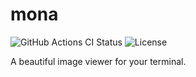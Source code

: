 # mona

<!-- markdownlint-disable MD013 -->
![GitHub Actions CI Status](https://img.shields.io/github/actions/workflow/status/jtrrll/mona/ci.yaml?branch=main&logo=github&label=CI)
![License](https://img.shields.io/github/license/jtrrll/mona?label=License)
<!-- markdownlint-enable MD013 -->

A beautiful image viewer for your terminal.
